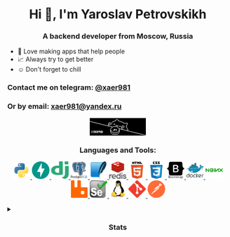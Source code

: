 <h1 align="center">Hi 👋, I'm Yaroslav Petrovskikh</h1>
<h3 align="center">A backend developer from Moscow, Russia</h3>

- 💟 Love making apps that help people
- 📈 Always try to get better
- ☺️ Don't forget to chill

<h3 align="left">Contact me on telegram: <a href="https://t.me/xaer981" target="_blank" rel="noopener noreferrer">@xaer981</a></h3>
<h3 align="left">Or by email: <a href="mailto:xaer981@yandex.ru">xaer981@yandex.ru</a></h3>
<p align="left">
</p>

<p align=center>
  <a href="url"><img src="https://github.com/xaer981/xaer981/blob/main/main_cat.gif" align="center" height="40" width="128"></a>
</p>

<h3 align="center">Languages and Tools:</h3>
<p align="center">
  <a href="https://www.python.org" target="_blank" rel="noreferrer"> <img src="https://github.com/xaer981/xaer981/blob/main/python.svg" alt="python" width="40" height="40"/> </a>
  <a href="https://fastapi.tiangolo.com/" target="_blank" rel="noreferrer"> <img src="https://github.com/xaer981/xaer981/blob/main/fastapi.svg" alt="fastapi" width="40" height="40"/> </a>
  <a href="https://www.djangoproject.com/" target="_blank" rel="noreferrer"> <img src="https://github.com/xaer981/xaer981/blob/main/django.svg" alt="django" width="40" height="40"/> </a>
  <a href="https://www.postgresql.org" target="_blank" rel="noreferrer"> <img src="https://github.com/xaer981/xaer981/blob/main/postgresql.svg" alt="postgresql" width="40" height="40"/> </a>
  <a href="https://www.sqlite.org/" target="_blank" rel="noreferrer"> <img src="https://github.com/xaer981/xaer981/blob/main/sqlite.svg" alt="sqlite" width="40" height="40"/> </a>
  <a href="https://redis.io" target="_blank" rel="noreferrer"> <img src="https://github.com/xaer981/xaer981/blob/main/redis.svg" alt="redis" width="40" height="40"/> </a>
  <a href="https://www.w3.org/html/" target="_blank" rel="noreferrer"> <img src="https://github.com/xaer981/xaer981/blob/main/html5.svg" alt="html5" width="40" height="40"/> </a>
  <a href="https://www.w3schools.com/css/" target="_blank" rel="noreferrer"> <img src="https://github.com/xaer981/xaer981/blob/main/css3.svg" alt="css3" width="40" height="40"/> </a>
  <a href="https://getbootstrap.com" target="_blank" rel="noreferrer"> <img src="https://github.com/xaer981/xaer981/blob/main/bootstrap.svg" alt="bootstrap" width="40" height="40"/> </a>
  <a href="https://www.docker.com/" target="_blank" rel="noreferrer"> <img src="https://github.com/xaer981/xaer981/blob/main/docker.svg" alt="docker" width="40" height="40"/> </a>
  <a href="https://www.nginx.com" target="_blank" rel="noreferrer"> <img src="https://github.com/xaer981/xaer981/blob/main/nginx.svg" alt="nginx" width="40" height="40"/> </a>
  <a href="https://www.rabbitmq.com" target="_blank" rel="noreferrer"> <img src="https://github.com/xaer981/xaer981/blob/main/rabbitmq.svg" alt="rabbitMQ" width="40" height="40"/> </a>
  <a href="https://www.selenium.dev" target="_blank" rel="noreferrer"> <img src="https://github.com/xaer981/xaer981/blob/main/selenium.svg" alt="selenium" width="40" height="40"/> </a>
  <a href="https://www.linux.org/" target="_blank" rel="noreferrer"> <img src="https://github.com/xaer981/xaer981/blob/main/linux.svg" alt="linux" width="40" height="40"/> </a>
  <a href="https://git-scm.com/" target="_blank" rel="noreferrer"> <img src="https://github.com/xaer981/xaer981/blob/main/git.svg" alt="git" width="40" height="40"/> </a>
  <a href="https://postman.com" target="_blank" rel="noreferrer"> <img src="https://github.com/xaer981/xaer981/blob/main/postman.svg" alt="postman" width="40" height="40"/> </a>
</p>

<details>
  <summary><h3 align="center">Stats</h3></summary>
  <p align="center">&nbsp;<img align="center" src="https://github-readme-stats.vercel.app/api?username=xaer981&show_icons=true&locale=en" alt="xaer981" /></p>
  
  <p align="center"> <a href="https://github.com/ryo-ma/github-profile-trophy"><img src="https://github-profile-trophy.vercel.app/?username=xaer981" alt="xaer981" /></a> </p>
  
  <p align="center"><img align="center" src="https://github-readme-streak-stats.herokuapp.com/?user=xaer981&" alt="xaer981" /></p>
</details>
